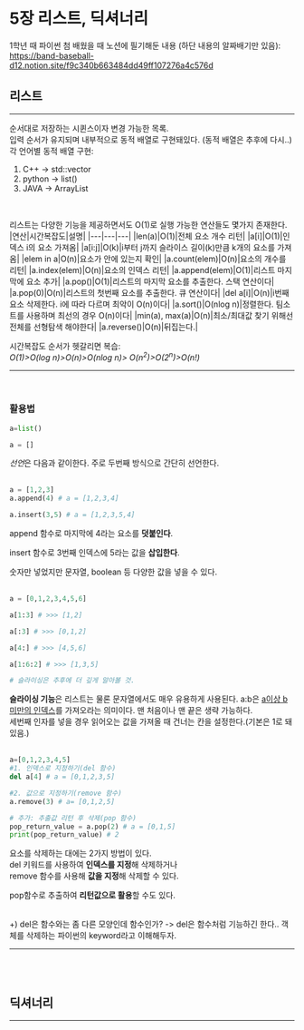 # 5장 리스트, 딕셔너리  

1학년 때 파이썬 첨 배웠을 때 노션에 필기해둔 내용 (하단 내용의 알짜배기만 있음):   
https://band-baseball-d12.notion.site/f9c340b663484dd49ff107276a4c576d

## 리스트
---
순서대로 저장하는 시퀸스이자 변경 가능한 목록.   
입력 순서가 유지되며 내부적으로 동적 배열로 구현돼있다. (동적 배열은 추후에 다시..)  
각 언어별 동적 배열 구현:  
1. C++ -> std::vector  
2. python -> list()
3. JAVA -> ArrayList
<br>  

리스트는 다양한 기능을 제공하면서도 O(1)로 실행 가능한 연산들도 몇가지 존재한다.  
|연산|시간복잡도|설명|
|---|---|---|
|len(a)|O(1)|전체 요소 개수 리턴|
|a[i]|O(1)|인덱스 i의 요소 가져옴|
|a[i:j]|O(k)|i부터 j까지 슬라이스 길이(k)만큼 k개의 요소를 가져옴|
|elem in a|O(n)|요소가 안에 있는지 확인|
|a.count(elem)|O(n)|요소의 개수를 리턴|
|a.index(elem)|O(n)|요소의 인덱스 리턴|
|a.append(elem)|O(1)|리스트 마지막에 요소 추가|
|a.pop()|O(1)|리스트의 마지막 요소를 추출한다. 스택 연산이다|
|a.pop(0)|O(n)|리스트의 첫번째 요소를 추출한다. 큐 연산이다|
|del a[i]|O(n)|i번째 요소 삭제한다. i에 따라 다르며 최악이 O(n)이다|
|a.sort()|O(nlog n)|정렬한다. 팀소트를 사용하며 최선의 경우 O(n)이다|
|min(a), max(a)|O(n)|최소/최대값 찾기 위해선 전체를 선형탐색 해야한다|
|a.reverse()|O(n)|뒤집는다.|

시간복잡도 순서가 헷갈리면 복습:  
*O(1)>O(log n)>O(n)>O(nlog n)> O(n<sup>2</sup>)>O(2<sup>n</sup>)>O(n!)*  

---

<br>

### 활용법

```Python
a=list()

a = []  
```
*선언*은 다음과 같이한다. 주로 두번째 방식으로 간단히 선언한다.   
<br>

```python
a = [1,2,3]
a.append(4) # a = [1,2,3,4]

a.insert(3,5) # a = [1,2,3,5,4]
```
append 함수로 마지막에 4라는 요소를 **덧붙인다**.  

insert 함수로 3번째 인덱스에 5라는 값을 **삽입한다**.  

숫자만 넣었지만 문자열, boolean 등 다양한 값을 넣을 수 있다.  
<br>

```python
a = [0,1,2,3,4,5,6]

a[1:3] # >>> [1,2]

a[:3] # >>> [0,1,2]

a[4:] # >>> [4,5,6]

a[1:6:2] # >>> [1,3,5]

# 슬라이싱은 추후에 더 깊게 알아볼 것.
```
**슬라이싱 기능**은 리스트는 물론 문자열에서도 매우 유용하게 사용된다.
a:b은 <u>a이상 b 미만의 인덱스</u>를 가져오라는 의미이다. 맨 처음이나 맨 끝은 생략 가능하다.  
세번째 인자를 넣을 경우 읽어오는 값을 가져올 때 건너는 칸을 설정한다.(기본은 1로 돼있음.)  
<br>  

```python
a=[0,1,2,3,4,5]
#1. 인덱스로 지정하기(del 함수)
del a[4] # a = [0,1,2,3,5]

#2. 값으로 지정하기(remove 함수)
a.remove(3) # a= [0,1,2,5]

# 추가: 추출값 리턴 후 삭제(pop 함수)
pop_return_value = a.pop(2) # a = [0,1,5]
print(pop_return_value) # 2 
```
요소를 삭제하는 대에는 2가지 방법이 있다.  
del 키워드를 사용하여 **인덱스를 지정**해 삭제하거나  
remove 함수를 사용해 **값을 지정**해 삭제할 수 있다.  

pop함수로 추출하여 **리턴값으로 활용**할 수도 있다.  
<br>

+) del은 함수와는 좀 다른 모양인데 함수인가? -> del은 함수처럼 기능하긴 한다.. 객체를 삭제하는 파이썬의 keyword라고 이해해두자.  

---  

<br><br>

## 딕셔너리
--- 


